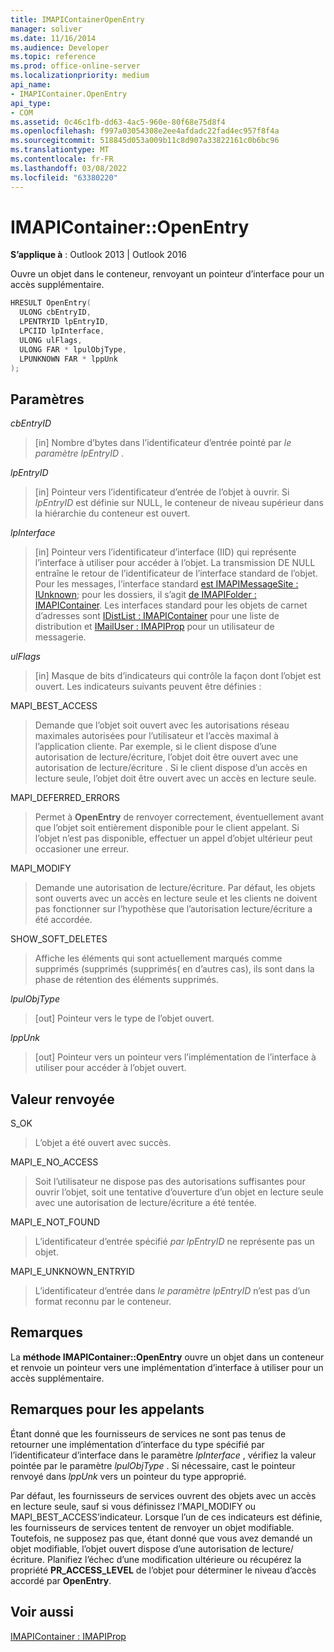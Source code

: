 ```yaml
---
title: IMAPIContainerOpenEntry
manager: soliver
ms.date: 11/16/2014
ms.audience: Developer
ms.topic: reference
ms.prod: office-online-server
ms.localizationpriority: medium
api_name:
- IMAPIContainer.OpenEntry
api_type:
- COM
ms.assetid: 0c46c1fb-dd63-4ac5-960e-80f68e75d8f4
ms.openlocfilehash: f997a03054308e2ee4afdadc22fad4ec957f8f4a
ms.sourcegitcommit: 518845d053a009b11c8d907a33822161c0b6bc96
ms.translationtype: MT
ms.contentlocale: fr-FR
ms.lasthandoff: 03/08/2022
ms.locfileid: "63380220"
---
```

# <a name="imapicontaineropenentry"></a>IMAPIContainer::OpenEntry

  
  
**S’applique à** : Outlook 2013 | Outlook 2016 
  
Ouvre un objet dans le conteneur, renvoyant un pointeur d’interface pour un accès supplémentaire.
  
```cpp
HRESULT OpenEntry(
  ULONG cbEntryID,
  LPENTRYID lpEntryID,
  LPCIID lpInterface,
  ULONG ulFlags,
  ULONG FAR * lpulObjType,
  LPUNKNOWN FAR * lppUnk
);
```

## <a name="parameters"></a>Paramètres

 _cbEntryID_
  
> [in] Nombre d’bytes dans l’identificateur d’entrée pointé par  _le paramètre lpEntryID_ . 
    
 _lpEntryID_
  
> [in] Pointeur vers l’identificateur d’entrée de l’objet à ouvrir. Si  _lpEntryID_ est définie sur NULL, le conteneur de niveau supérieur dans la hiérarchie du conteneur est ouvert. 
    
 _lpInterface_
  
> [in] Pointeur vers l’identificateur d’interface (IID) qui représente l’interface à utiliser pour accéder à l’objet. La transmission DE NULL entraîne le retour de l’identificateur de l’interface standard de l’objet. Pour les messages, l’interface standard [est IMAPIMessageSite : IUnknown](imapimessagesiteiunknown.md); pour les dossiers, il s’agit [de IMAPIFolder : IMAPIContainer](imapifolderimapicontainer.md). Les interfaces standard pour les objets de carnet d’adresses sont [IDistList : IMAPIContainer](idistlistimapicontainer.md) pour une liste de distribution et [IMailUser : IMAPIProp](imailuserimapiprop.md) pour un utilisateur de messagerie. 
    
 _ulFlags_
  
> [in] Masque de bits d’indicateurs qui contrôle la façon dont l’objet est ouvert. Les indicateurs suivants peuvent être définies :
    
MAPI_BEST_ACCESS 
  
> Demande que l’objet soit ouvert avec les autorisations réseau maximales autorisées pour l’utilisateur et l’accès maximal à l’application cliente. Par exemple, si le client dispose d’une autorisation de lecture/écriture, l’objet doit être ouvert avec une autorisation de lecture/écriture . Si le client dispose d’un accès en lecture seule, l’objet doit être ouvert avec un accès en lecture seule. 
    
MAPI_DEFERRED_ERRORS 
  
> Permet à **OpenEntry** de renvoyer correctement, éventuellement avant que l’objet soit entièrement disponible pour le client appelant. Si l’objet n’est pas disponible, effectuer un appel d’objet ultérieur peut occasioner une erreur. 
    
MAPI_MODIFY 
  
> Demande une autorisation de lecture/écriture. Par défaut, les objets sont ouverts avec un accès en lecture seule et les clients ne doivent pas fonctionner sur l’hypothèse que l’autorisation lecture/écriture a été accordée. 
    
SHOW_SOFT_DELETES
  
> Affiche les éléments qui sont actuellement marqués comme supprimés (supprimés (supprimés( en d’autres cas), ils sont dans la phase de rétention des éléments supprimés.
    
 _lpulObjType_
  
> [out] Pointeur vers le type de l’objet ouvert.
    
 _lppUnk_
  
> [out] Pointeur vers un pointeur vers l’implémentation de l’interface à utiliser pour accéder à l’objet ouvert.
    
## <a name="return-value"></a>Valeur renvoyée

S_OK 
  
> L’objet a été ouvert avec succès.
    
MAPI_E_NO_ACCESS 
  
> Soit l’utilisateur ne dispose pas des autorisations suffisantes pour ouvrir l’objet, soit une tentative d’ouverture d’un objet en lecture seule avec une autorisation de lecture/écriture a été tentée.
    
MAPI_E_NOT_FOUND 
  
> L’identificateur d’entrée spécifié  _par lpEntryID_ ne représente pas un objet. 
    
MAPI_E_UNKNOWN_ENTRYID 
  
> L’identificateur d’entrée dans _le paramètre lpEntryID_ n’est pas d’un format reconnu par le conteneur. 
    
## <a name="remarks"></a>Remarques

La **méthode IMAPIContainer::OpenEntry** ouvre un objet dans un conteneur et renvoie un pointeur vers une implémentation d’interface à utiliser pour un accès supplémentaire. 
  
## <a name="notes-to-callers"></a>Remarques pour les appelants

Étant donné que les fournisseurs de services ne sont pas tenus de retourner une implémentation d’interface du type spécifié par l’identificateur d’interface dans le paramètre _lpInterface_ , vérifiez la valeur pointée par le paramètre  _lpulObjType_ . Si nécessaire, cast le pointeur renvoyé dans  _lppUnk_ vers un pointeur du type approprié. 
  
Par défaut, les fournisseurs de services ouvrent des objets avec un accès en lecture seule, sauf si vous définissez l’MAPI_MODIFY ou MAPI_BEST_ACCESS’indicateur. Lorsque l’un de ces indicateurs est définie, les fournisseurs de services tentent de renvoyer un objet modifiable. Toutefois, ne supposez pas que, étant donné que vous avez demandé un objet modifiable, l’objet ouvert dispose d’une autorisation de lecture/écriture. Planifiez l’échec d’une modification ultérieure ou récupérez la propriété **PR_ACCESS_LEVEL** de l’objet pour déterminer le niveau d’accès accordé par **OpenEntry**.
  
## <a name="see-also"></a>Voir aussi



[IMAPIContainer : IMAPIProp](imapicontainerimapiprop.md)

